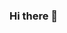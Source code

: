 ### Hi there 👋

<!--
**tb-create/tb-create** is a ✨ _special_ ✨ repository because its `README.md` (this file) appears on your GitHub profile.

Here are some ideas to get you started:

- 🤔 I’m looking for help with being a better programmer 
- 😄 Pronouns: She/Her
- ⚡ Fun fact: I inspire to become a web delevoper.
